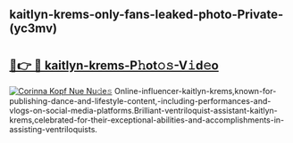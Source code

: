 ## kaitlyn-krems-only-fans​-leaked-photo​-Private-(yc3mv)


# <h2><a href="https://mediaupload.pro?title=kaitlyn-krems&ref=git">🔗👉 🔴 kaitlyn-krems-P𝚑ot𝚘𝚜-V𝚒d𝚎o</a></h2>

[![Corinna Kopf Nue Nu𝚍e𝚜](https://i.imgur.com/0qMVB7G.gif)](https://mediaupload.pro?title=kaitlyn-krems&ref=git)
Online-influencer-kaitlyn-krems,known-for-publishing-dance-and-lifestyle-content,-including-performances-and-vlogs-on-social-media-platforms.Brilliant-ventriloquist-assistant-kaitlyn-krems,celebrated-for-their-exceptional-abilities-and-accomplishments-in-assisting-ventriloquists.  